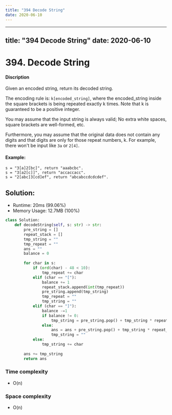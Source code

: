 ```yaml
---
title: "394 Decode String"
date: 2020-06-10
---
```


---
title: "394 Decode String"
date: 2020-06-10
---

# 394. Decode String

#### Discription

Given an encoded string, return its decoded string.

The encoding rule is: `k[encoded_string]`, where the encoded_string inside the square brackets is being repeated exactly k times. Note that k is guaranteed to be a positive integer.

You may assume that the input string is always valid; No extra white spaces, square brackets are well-formed, etc.

Furthermore, you may assume that the original data does not contain any digits and that digits are only for those repeat numbers, k. For example, there won't be input like `3a` or `2[4]`.


#### Example:

```
s = "3[a]2[bc]", return "aaabcbc".
s = "3[a2[c]]", return "accaccacc".
s = "2[abc]3[cd]ef", return "abcabccdcdcdef".
```

## Solution:

- Runtime: 20ms (99.06%)
- Memory Usage: 12.7MB (100%)

```python
class Solution:
    def decodeString(self, s: str) -> str:
        pre_string = []
        repeat_stack = []
        tmp_string = ""
        tmp_repeat = ""
        ans = ""
        balance = 0
        
        for char in s:
            if (ord(char) - 48 < 10):
                tmp_repeat += char
            elif (char == "["):
                balance += 1
                repeat_stack.append(int(tmp_repeat))
                pre_string.append(tmp_string)
                tmp_repeat = ""
                tmp_string = ""
            elif (char == "]"):
                balance -=1
                if balance != 0:
                    tmp_string = pre_string.pop() + tmp_string * repeat_stack.pop()
                else:
                    ans = ans + pre_string.pop() + tmp_string * repeat_stack.pop()
                    tmp_string = ""
            else:
                tmp_string += char
            
        ans += tmp_string
        return ans
```

### Time complexity

- O(n)

### Space complexity

- O(n)
